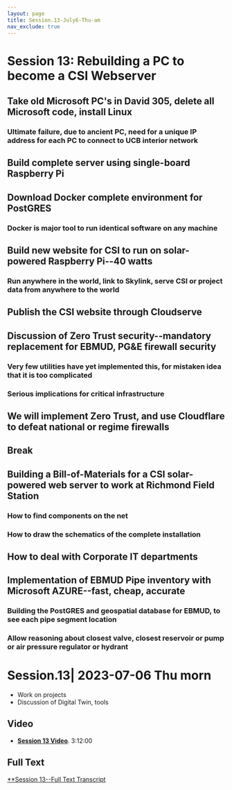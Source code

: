 ```yaml
---
layout: page
title: Session.13-July6-Thu-am
nav_exclude: true
---
```

# Session 13: Rebuilding a PC to become a CSI Webserver
## Take old Microsoft PC's in David 305, delete all Microsoft code, install Linux
### Ultimate failure, due to ancient PC, need for a unique IP address for each PC to connect to UCB interior network
## Build complete server using single-board Raspberry Pi
## Download Docker complete environment for PostGRES
### Docker is major tool to run identical software on any machine
## Build new website for CSI to run on solar-powered Raspberry Pi--40 watts
### Run anywhere in the world, link to Skylink, serve CSI or project data from anywhere to the world
## Publish the CSI website through Cloudserve
## Discussion of Zero Trust security--mandatory replacement for EBMUD, PG&E firewall security
### Very few utilities have yet implemented this, for mistaken idea that it is too complicated
### Serious implications for critical infrastructure
## We will implement Zero Trust, and use Cloudflare to defeat national or regime firewalls
## Break
## Building a Bill-of-Materials for a CSI solar-powered web server to work at Richmond Field Station
### How to find components on the net
### How to draw the schematics of the complete installation
## How to deal with Corporate IT departments
## Implementation of EBMUD Pipe inventory with Microsoft AZURE--fast, cheap, accurate
### Building the PostGRES and geospatial database for EBMUD, to see each pipe segment location
### Allow reasoning about closest valve, closest reservoir or pump or air pressure regulator or hydrant



 # Session.13| 2023-07-06 Thu morn

- Work on projects
- Discussion of Digital Twin, tools

## Video
 - [**Session 13 Video**](https://drive.google.com/drive/folders/1-4dj8_bvGziI1x4uvhyaIBCaRf5wGKS5). 3:12:00

 ## Full Text
 [**Session 13--Full Text Transcript](https://drive.google.com/drive/folders/1-4KNeaE-J3dYYsqPdhGZXLS-wHLlDvdI)




